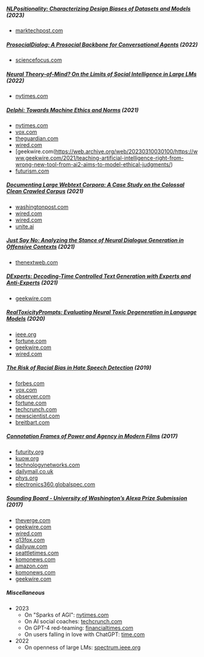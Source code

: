 ##### [NLPositionality: Characterizing Design Biases of Datasets and Models](websiteRoot/publications.html#santy2023NLPositionality) (2023)
- [marktechpost.com](https://web.archive.org/web/20230717174128/https://www.marktechpost.com/2023/07/14/a-research-group-from-cmu-ai2-and-university-of-washington-introduces-nlpositionality-an-ai-framework-for-characterizing-design-biases-and-quantifying-the-positionality-of-nlp-datasets-and-models/)

##### [ProsocialDialog: A Prosocial Backbone for Conversational Agents](websiteRoot/publications.html#kim2022prosocialDialog) (2022)

 - [sciencefocus.com](https://web.archive.org/web/20230327201644/https://www.sciencefocus.com/news/chatgpt-ted-lasso-internet-hate-speech/)

##### [Neural Theory-of-Mind? On the Limits of Social Intelligence in Large LMs](websiteRoot/publications.html#sap2022neuralToM) (2022)

 - [nytimes.com](https://web.archive.org/web/20230327184321/https://www.nytimes.com/2023/03/27/science/ai-machine-learning-chatbots.html)

##### [Delphi: Towards Machine Ethics and Norms](websiteRoot/publications.html#jiang2021delphi) (2021)

 - [nytimes.com](https://web.archive.org/web/20230305234708/https://www.nytimes.com/2021/11/19/technology/can-a-machine-learn-morality.html)
 - [vox.com](https://web.archive.org/web/20221229172748/https://www.vox.com/future-perfect/2021/10/27/22747333/artificial-intelligence-ethics-delphi-ai)
 - [theguardian.com](https://web.archive.org/web/20230213231329/https://www.theguardian.com/technology/2021/nov/02/delphi-online-ai-bot-philosophy)
 - [wired.com](https://web.archive.org/web/20230329222042/https://www.wired.com/story/program-give-ai-ethics-sometimes/)
 - [geekwire.com(https://web.archive.org/web/20230310030100/https://www.geekwire.com/2021/teaching-artificial-intelligence-right-from-wrong-new-tool-from-ai2-aims-to-model-ethical-judgments/)
 - [futurism.com](https://web.archive.org/web/20230325165850/https://www.futurism.com/delphi-ai-ethics-racist)

##### [Documenting Large Webtext Corpora: A Case Study on the Colossal Clean Crawled Corpus](websiteRoot/publications.html#dodge2021documentingC4) (2021)

 - [washingtonpost.com](https://web.archive.org/web/20230419120558/https://www.washingtonpost.com/technology/interactive/2023/ai-chatbot-learning/)
 - [wired.com](https://web.archive.org/web/20230330110735/https://www.wired.com/story/review-ai-chatbots-bing-bard-chat-gpt/)
 - [wired.com](https://web.archive.org/web/20230314202533/https://www.wired.com/story/efforts-make-text-ai-less-racist-terrible/)
 - [unite.ai](https://web.archive.org/web/20230321034425/https://www.unite.ai/minority-voices-filtered-out-of-google-natural-language-processing-models/)

##### [Just Say No: Analyzing the Stance of Neural Dialogue Generation in Offensive Contexts](websiteRoot/publications.html#baheti2021justSayNo) (2021)

 - [thenextweb.com](https://web.archive.org/web/20230404211115/https://www.thenextweb.com/news/gpt-3-and-humans-twice-as-likely-agree-with-offensive-reddit-comments-chatbots)

##### [DExperts: Decoding-Time Controlled Text Generation with Experts and Anti-Experts](websiteRoot/publications.html#liu2021dexperts) (2021)

 - [geekwire.com](https://web.archive.org/web/20230404211810/https://www.geekwire.com/2021/researchers-develop-new-way-help-machine-generated-language-systems-reduce-toxic-language/)

##### [RealToxicityPrompts: Evaluating Neural Toxic Degeneration in Language Models](websiteRoot/publications.html#gehman2020realtoxicityprompts) (2020)

 - [ieee.org](https://web.archive.org/web/20230321062841/https://spectrum.ieee.org/open-ais-powerful-text-generating-tool-is-ready-for-business)
 - [fortune.com](https://web.archive.org/web/20230404205249/https://www.fortune.com/2020/09/29/artificial-intelligence-openai-gpt3-toxic/)
 - [geekwire.com](https://web.archive.org/web/20230404212031/https://www.geekwire.com/2021/curse-neural-toxicity-ai2-uw-researchers-help-computers-watch-language/)
 - [wired.com](https://web.archive.org/web/20230314171124/https://www.wired.com/story/ai-fueled-dungeon-game-got-much-darker/)

##### [The Risk of Racial Bias in Hate Speech Detection](websiteRoot/publications.html#sap2019risk) (2019)

 - [forbes.com](https://web.archive.org/web/20221218082924/https://www.forbes.com/sites/nicolemartin1/2019/08/13/googles-artificial-intelligence-hate-speech-detector-is-racially-biased/?sh=37fa3a53326c)
 - [vox.com](https://web.archive.org/web/20230404205546/https://www.vox.com/recode/2019/8/15/20806384/social-media-hate-speech-bias-black-african-american-facebook-twitter)
 - [observer.com](https://web.archive.org/web/20220818104542/https://www.observer.com/2019/08/google-ai-hate-speech-detector-black-racial-bias-twitter-study/)
 - [fortune.com](https://web.archive.org/web/20221206075315/https://www.fortune.com/2019/08/16/google-jigsaw-perspective-racial-bias/)
 - [techcrunch.com](https://web.archive.org/web/20221130020534/https://www.techcrunch.com/2019/08/14/racial-bias-observed-in-hate-speech-detection-algorithm-from-google/)
- [newscientist.com](https://www.newscientist.com/article/2213064-googles-hate-speech-detecting-ai-appears-to-be-racially-biased/)
- [breitbart.com](http://web.archive.org/web/20200620080022/https://www.breitbart.com/tech/2019/08/17/ai-is-1-5-times-more-likely-to-flag-social-media-posts-by-black-people-as-offensive/)

##### [Connotation Frames of Power and Agency in Modern Films](websiteRoot/publications.html#sap2017connotation) (2017)

 - [futurity.org](https://web.archive.org/web/20211205141552/https://www.futurity.org/movie-scripts-gender-bias-1605212/)
 - [kuow.org](https://web.archive.org/web/20230404210655/https://www.kuow.org/stories/record-wednesday-november-15-2017/)
 - [technologynetworks.com](https://web.archive.org/web/20221007062604/https://www.technologynetworks.com/informatics/news/scientists-use-machine-learning-to-analyze-language-in-movies-294179)
 - [dailymail.co.uk](https://www.dailymail.co.uk/femail/article-5081501/How-Hollywood-films-FUEL-sexism.html)
- [phys.org](https://phys.org/news/2017-11-ai-tool-quantifies-power-imbalance.html)
- [electronics360.globalspec.com](https://electronics360.globalspec.com/article/10344/analyzing-gender-bias-with-ai)

##### [Sounding Board - University of Washington’s Alexa Prize Submission](websiteRoot/publications.html#fang2017alexatechreport) (2017)

 - [theverge.com](https://www.theverge.com/2018/6/13/17453994/amazon-alexa-prize-2018-competition-conversational-ai-chatbots)
 - [geekwire.com](https://www.geekwire.com/2018/secrets-500k-amazon-alexa-prize-winner-inside-univ-washingtons-socialbot/)
 - [wired.com](https://www.wired.com/story/inside-amazon-alexa-prize/)
 - [q13fox.com](http://q13fox.com/2018/01/08/uw-students-create-conversational-amazon-alexa-device/)
 - [dailyuw.com](http://www.dailyuw.com/science/article_bc135d10-f0f7-11e7-a1ab-0be114c44429.html)
 - [seattletimes.com](https://www.seattletimes.com/seattle-news/education/uw-students-teach-alexa-to-have-a-little-chat-with-us/)
 - [komonews.com](http://komonews.com/news/local/uw-team-wins-500000-prize-from-amazon-for-conversational-bot)
 - [amazon.com](https://developer.amazon.com/blogs/alexa/post/1a6a19d8-e45d-4b3b-981d-776a378ba625/university-of-washington-students-win-inaugural-alexa-prize)
 - [komonews.com](http://komonews.com/news/local/uw-team-finalist-for-1-million-prize-to-hold-20-minute-conversation-amazons-alexa)
 - [geekwire.com](https://www.geekwire.com/2017/amazon-reveals-3-university-finalists-2-5m-alexa-prize-including-one-uw/)

##### Miscellaneous

- 2023
  - On "Sparks of AGI": [nytimes.com](https://web.archive.org/web/20230516091858/https://www.nytimes.com/2023/05/16/technology/microsoft-ai-human-reasoning.html)
  - On AI social coaches: [techcrunch.com](https://web.archive.org/web/20230520020144/https://techcrunch.com/2023/05/13/ai-relationship-building-amorai/)
  - On GPT-4 red-teaming: [financialtimes.com](https://web.archive.org/web/20230414132856/https://www.ft.com/content/0876687a-f8b7-4b39-b513-5fee942831e8?accessToken=zwAAAYd_9J4skc8Idmh6-LdLOdO1E1_ulCgx6A.MEQCIFehPSHqO7vjyrQmUHmZGujI6tVxlndevV5vIQGnWzENAiBJg7ltMLzzeyNNXxQC36cpuLwYQ9BB26_O2upfGLGyyw&segmentId=e95a9ae7-622c-6235-5f87-51e412b47e97&shareType=enterprise)
  - On users falling in love with ChatGPT: [time.com](https://web.archive.org/web/20230224153642/https://www.time.com/6257790/ai-chatbots-love/)
- 2022
  - On openness of large LMs: [spectrum.ieee.org](https://web.archive.org/web/20230321062817/https://spectrum.ieee.org/large-language-models-meta-openai)
